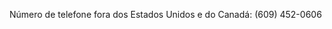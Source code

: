 Número de telefone fora dos Estados Unidos e do Canadá: (609) 452-0606

<!--HONumber=Oct16_HO1-->


